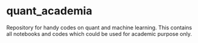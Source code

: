 # quant_academia
Repository for handy codes on quant and machine learning. This contains all notebooks and codes which could be used for academic purpose only.
